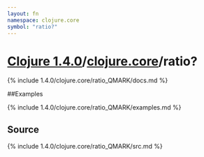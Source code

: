 ```yaml
---
layout: fn
namespace: clojure.core
symbol: "ratio?"
---
```


# [Clojure 1.4.0](../../)/[clojure.core](../)/ratio?

{% include 1.4.0/clojure.core/ratio_QMARK/docs.md %}

##Examples

{% include 1.4.0/clojure.core/ratio_QMARK/examples.md %}
## Source
{% include 1.4.0/clojure.core/ratio_QMARK/src.md %}

